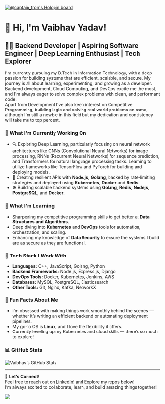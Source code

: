 [![@captain_tron's Holopin board](https://holopin.me/captain_tron)](https://holopin.io/@captain_tron)
# 👋 Hi, I'm Vaibhav Yadav!

## 🧑‍💻 Backend Developer | Aspiring Software Engineer | Deep Learning Enthusiast | Tech Explorer
I'm currently pursuing my B.Tech in Information Technology, with a deep passion for building systems that are efficient, scalable, and secure. My journey is all about learning, experimenting, and growing as a developer. Backend development, Cloud Computing, and DevOps excite me the most, and I'm always eager to solve complex problems with clean, and performant code.  
Apart from Development I've also keen interest on Competitive Programming, building logic and solving real world problems on same, although I'm still a newbie in this field but my dedication and consistency will take me to top percent.

### 🔭 **What I'm Currently Working On**
- 🔍 Exploring Deep Learning, particularly focusing on neural network architectures like CNNs (Convolutional Neural Networks) for image processing, RNNs (Recurrent Neural Networks) for sequence prediction, and Transformers for natural language processing tasks. Learning to utilize frameworks like TensorFlow and PyTorch for building and deploying models.
- 🚀 Creating resilient APIs with **Node.js**, **Golang**, backed by rate-limiting strategies and deployed using **Kubernetes**, **Docker** and **Redis**.
- ⚙️ Building scalable backend systems using **Golang**, **Redis**, **Nodejs**, **PostgreSQL**, and **Docker**.

### 🌱 **What I'm Learning**
- Sharpening my competitive programming skills to get better at **Data Structures and Algorithms**.
- Deep diving into **Kubernetes** and **DevOps** tools for automation, orchestration, and scaling.
- Enhancing my knowledge of **Data Security** to ensure the systems I build are as secure as they are functional.

### 🔧 **Tech Stack I Work With**
- **Languages:** C++, JavaScript, Golang, Python  
- **Backend Frameworks:** Node.js, Express.js, Django  
- **DevOps Tools:** Docker, Kubernetes, Jenkins, AWS  
- **Databases:** MySQL, PostgreSQL, Elasticsearch  
- **Other Tools:** Git, Nginx, Kafka, NetworkX

### 🤔 **Fun Facts About Me**
- I’m obsessed with making things work smoothly behind the scenes — whether it’s writing an efficient backend or automating deployment pipelines.
- My go-to OS is **Linux**, and I love the flexibility it offers.
- Currently leveling up my Kubernetes and cloud skills — there’s so much to explore!

### 📊 **GitHub Stats**
![Vaibhav's GitHub Stats](https://github-readme-stats.vercel.app/api?username=vaibhavyadav-dev&show_icons=true&theme=radical)

---

💬 **Let’s Connect!**  
Feel free to reach out on [LinkedIn](https://www.linkedin.com/in/vaibhav-yadav-4397351b9)! and Explore my repos below!  
I’m always excited to collaborate, learn, and build amazing things together!  


![](https://komarev.com/ghpvc/?username=vaibhavyadav-dev)
